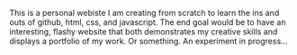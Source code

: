 This is a personal webiste I am creating from scratch to learn the ins and outs of github, html, css, and javascript. The end goal would be to have an interesting, flashy website that both demonstrates my creative skills and displays a portfolio of my work. Or something. An experiment in progress...
